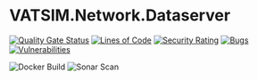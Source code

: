 # VATSIM.Network.Dataserver
[![Quality Gate Status](https://sonar.vatsim.dev/api/project_badges/measure?project=DataServer&metric=alert_status)](https://sonar.vatsim.dev/dashboard?id=DataServer)
[![Lines of Code](https://sonar.vatsim.dev/api/project_badges/measure?project=DataServer&metric=ncloc)](https://sonar.vatsim.dev/dashboard?id=DataServer)
[![Security Rating](https://sonar.vatsim.dev/api/project_badges/measure?project=DataServer&metric=security_rating)](https://sonar.vatsim.dev/dashboard?id=DataServer)
[![Bugs](https://sonar.vatsim.dev/api/project_badges/measure?project=DataServer&metric=bugs)](https://sonar.vatsim.dev/dashboard?id=DataServer)
[![Vulnerabilities](https://sonar.vatsim.dev/api/project_badges/measure?project=DataServer&metric=vulnerabilities)](https://sonar.vatsim.dev/dashboard?id=DataServer)

![Docker Build](https://github.com/vatsimnetwork/dataserver-dotnet/workflows/Docker%20Build/badge.svg)
![Sonar Scan](https://github.com/vatsimnetwork/dataserver-dotnet/workflows/Sonar%20Scan/badge.svg)